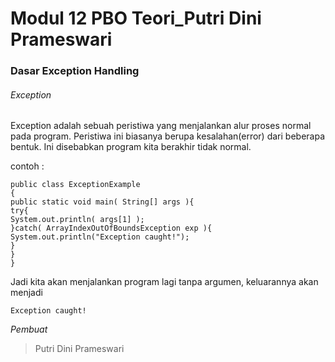 # Modul 12 PBO Teori_Putri Dini Prameswari

### Dasar Exception Handling

######  Exception
Exception adalah sebuah peristiwa yang menjalankan alur proses normal pada program. Peristiwa ini biasanya berupa kesalahan(error) dari beberapa bentuk. Ini disebabkan program kita berakhir tidak normal. 
 
 contoh :
 
    public class ExceptionExample
    {
    public static void main( String[] args ){
    try{
    System.out.println( args[1] );
    }catch( ArrayIndexOutOfBoundsException exp ){
    System.out.println("Exception caught!");
    }
    }
    }
Jadi kita akan menjalankan program lagi tanpa argumen, keluarannya akan menjadi

    Exception caught!


*Pembuat*
> Putri Dini Prameswari